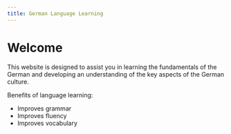 ```yaml
---
title: German Language Learning
---
```


<h1>Welcome</h1>
<p> This website is designed to assist you in learning the fundamentals of the German and developing an understanding of the key aspects of the German culture.
</p>

<p>Benefits of language learning:</p>
<ul>
<li>Improves grammar</li>
<li>Improves fluency</li>
<li>Improves vocabulary&nbsp;</li>
</ul>
